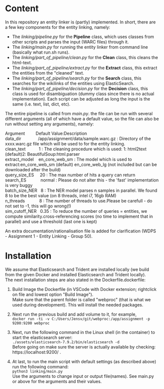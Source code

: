 # Content

In this repository an entity linker is (partly) implemented.
In short, there are a few key components for the entity linking, namely:<br>
- The _linking/pipeline.py_ for the **Pipeline** class, which uses classes from other scripts and parses the input (WARC files) through it.
- The _linking/main.py_ for running the entity linker from command line (basically what run.sh runs).
- The _linking/part_of_pipeline/clean.py_ for the **Clean** class, this cleans the html-text.
- The _linking/part_of_pipeline/extract.py_ for the **Extract** class, this extract the entities from the "cleaned" text.
- The _linking/part_of_pipeline/search.py_ for the **Search** class, this searches for the wikilinks of the entities using ElasticSearch.
- The _linking/part_of_pipeline/decision.py_ for the **Decision** class, this class is used for disambiguation (dummy class since there is no actual implementation).
Each script can be adjusted as long the input is the same (i.e. text, list, dict, etc). 

The entire pipeline is called from _main.py_. the file can be run with several different arguments (all of which have a default value, so the file can also be run without setting any arguments), namely:

Argument &nbsp;&nbsp;&nbsp;&nbsp;&nbsp;&nbsp;&nbsp;  Default Value:Description<br>
data_dir &nbsp;&nbsp;&nbsp;&nbsp;&nbsp;&nbsp;&nbsp;&nbsp;&nbsp;&nbsp;&nbsp;&nbsp;	    /app/assignment/data/sample.warc.gz : Directory of the xxxx.warc.gz file which will be used to for the entity linking.<br>
clean_text &nbsp;&nbsp;&nbsp;&nbsp;&nbsp;&nbsp;&nbsp;&nbsp;&nbsp;     1                                  : The cleaning procedure which is used: 1: html2text (default)2: BeautifulSoup:html.parser<br>
extract_model&nbsp;&nbsp;&nbsp;   en_core_web_sm	:                    The model which is used to extract:en_core_web_sm (default) en_core_web_lg (not included but can be downloaded after the build)<br>
query_size_ES&nbsp;&nbsp;&nbsp;&nbsp;  20	          :                      The max number of hits a query can return<br>
search_ES  &nbsp;&nbsp;&nbsp;&nbsp;&nbsp;&nbsp;&nbsp;&nbsp;&nbsp;&nbsp;     normal	           :                 Please do not alter this - the 'fast' implementation is very buggy<br>
batch_size_NER&nbsp;&nbsp; 8	   :                             The NER model parses n samples in parallel. We found 8 to be the best value (on 8 threads, intel i7, 16gb RAM)<br>
n_threads&nbsp;&nbsp;&nbsp;&nbsp;&nbsp;&nbsp;&nbsp;&nbsp;&nbsp;&nbsp;&nbsp;   	8	                          :      The number of threads to use.Please be carefull - do not set to -1, this will go wrong(!)<br>
sim_cutoff_NER&nbsp;&nbsp;	0.35	    :                        To reduce the number of queries = entities, we compute similarity.cross-referencing scores (no time to implement that in parallel) and use a threshold (last one is kept)

An extra documentation/rationalisation file is added for clarification (WDPS - Assignment 1 - Entity Linking - Group 50).

# Installation

We assume that Elasticsearch and Trident are installed locally (we build from the given Docker and installed Elasticsearch and Trident locally). <br>The next installation steps are also stated in the Dockerfile.dockerfile:

  1) Build Image the Dockerfile (in VSCode with Docker extension; rightclick on file and lowest option "Build Image").<br> Make sure that the parent folder is called "webproc" (that is what we used during development). This will install the needed packages. 
   
  2) Next run the previous build and add volume to it, for example,<br>
   `docker run -ti -v C:/Users/Jensv/git/webproc:/app/assignment -p 9200:9200 webproc`

  3) Next, run the following command in the Linux shell (in the container) to start the elasticsearch server:<br>
   `./assets/elasticsearch-7.9.2/bin/elasticsearch -d`
   <br>Before going on make sure the server is actually available by checking: https://localhost:9200/ .
   
  4) At last, to run the main script with default settings (as described above) run the following command:  
  `python3 linking/main.py` <br>
  Use the arguments to change input or output file(names). See main.py or above for the arguments and their values.

<!-- #2) Run the container and add volume (run below in powershell) (example below)
# we assume that elasticsearch and trident are local
# docker run -ti -v C:/Users/Jensv/git/webproc:/app/assignment -p 9200:9200 webproc

#3) Run following command in linux container shell to start elasticsearch server (takes a minute or 2)
# ./assets/elasticsearch-7.9.2/bin/elasticsearch -d
# you can verify the start by going to https://localhost:9200/

#4) To run the entity linker, to the following:
# python3 linking/main.py
# this runs with all the default arguments
# for more information on the commandline arguments see: linking/main.py -->
<!-- First run the Dockerfile (in VSCode) + commented statements in that file. (Make sure you do not have a container running already).<br>
It is assumed that ElasticSearch+Trident is on local drive.<br>
Next run in the container (VSCode remote development advised):<br>
(in this order!)<br> 
- sh run_dependencies.sh
- sh run_model_download.sh
- sh run_server.sh
- sh run.sh <br>

*OR*
Build the Dockerfile.dockerfile, start the container (docker run -ti etc etc) and run:
- sh run_server.sh
- sh run.sh <br> -->
